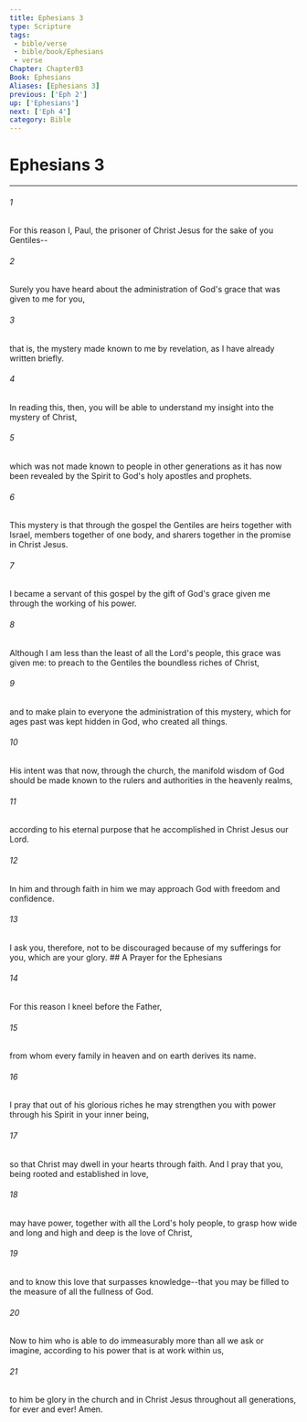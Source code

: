 ```yaml
---
title: Ephesians 3
type: Scripture
tags:
 - bible/verse
 - bible/book/Ephesians
 - verse
Chapter: Chapter03
Book: Ephesians
Aliases: [Ephesians 3]
previous: ['Eph 2']
up: ['Ephesians']
next: ['Eph 4']
category: Bible
---
```

# Ephesians 3

***


###### 1 
For this reason I, Paul, the prisoner of Christ Jesus for the sake of you Gentiles-- 

###### 2 
Surely you have heard about the administration of God's grace that was given to me for you, 

###### 3 
that is, the mystery made known to me by revelation, as I have already written briefly. 

###### 4 
In reading this, then, you will be able to understand my insight into the mystery of Christ, 

###### 5 
which was not made known to people in other generations as it has now been revealed by the Spirit to God's holy apostles and prophets. 

###### 6 
This mystery is that through the gospel the Gentiles are heirs together with Israel, members together of one body, and sharers together in the promise in Christ Jesus. 

###### 7 
I became a servant of this gospel by the gift of God's grace given me through the working of his power. 

###### 8 
Although I am less than the least of all the Lord's people, this grace was given me: to preach to the Gentiles the boundless riches of Christ, 

###### 9 
and to make plain to everyone the administration of this mystery, which for ages past was kept hidden in God, who created all things. 

###### 10 
His intent was that now, through the church, the manifold wisdom of God should be made known to the rulers and authorities in the heavenly realms, 

###### 11 
according to his eternal purpose that he accomplished in Christ Jesus our Lord. 

###### 12 
In him and through faith in him we may approach God with freedom and confidence. 

###### 13 
I ask you, therefore, not to be discouraged because of my sufferings for you, which are your glory. ## A Prayer for the Ephesians 

###### 14 
For this reason I kneel before the Father, 

###### 15 
from whom every family in heaven and on earth derives its name. 

###### 16 
I pray that out of his glorious riches he may strengthen you with power through his Spirit in your inner being, 

###### 17 
so that Christ may dwell in your hearts through faith. And I pray that you, being rooted and established in love, 

###### 18 
may have power, together with all the Lord's holy people, to grasp how wide and long and high and deep is the love of Christ, 

###### 19 
and to know this love that surpasses knowledge--that you may be filled to the measure of all the fullness of God. 

###### 20 
Now to him who is able to do immeasurably more than all we ask or imagine, according to his power that is at work within us, 

###### 21 
to him be glory in the church and in Christ Jesus throughout all generations, for ever and ever! Amen. 
